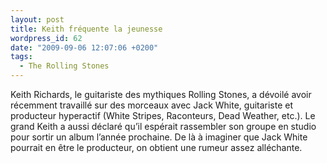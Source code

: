 ```yaml
---
layout: post
title: Keith fréquente la jeunesse
wordpress_id: 62
date: "2009-09-06 12:07:06 +0200"
tags:
  - The Rolling Stones
---
```


Keith Richards, le guitariste des mythiques Rolling Stones, a dévoilé avoir
récemment travaillé sur des morceaux avec Jack White, guitariste et producteur
hyperactif (White Stripes, Raconteurs, Dead Weather, etc.). Le grand Keith a
aussi déclaré qu’il espérait rassembler son groupe en studio pour sortir un
album l’année prochaine. De là à imaginer que Jack White pourrait en être le
producteur, on obtient une rumeur assez alléchante.
